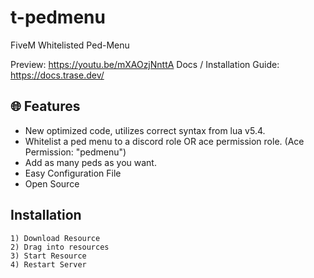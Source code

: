 # t-pedmenu
FiveM Whitelisted Ped-Menu

Preview: https://youtu.be/mXAOzjNnttA
Docs / Installation Guide: https://docs.trase.dev/

## 🌐 Features
- New optimized code, utilizes correct syntax from lua v5.4.
- Whitelist a ped menu to a discord role OR ace permission role. (Ace Permission: "pedmenu")
- Add as many peds as you want.
- Easy Configuration File
- Open Source

## Installation
```
1) Download Resource
2) Drag into resources
3) Start Resource
4) Restart Server
```
